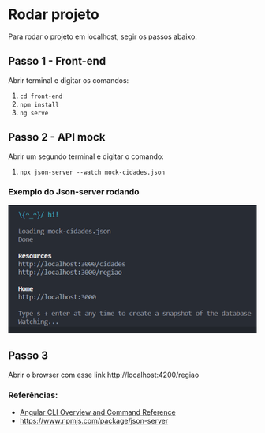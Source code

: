 # Rodar projeto 

Para rodar o projeto em localhost, segir os passos abaixo:

## Passo 1 - Front-end
Abrir terminal e digitar os comandos:

1. `cd front-end`
2. `npm install`
3. `ng serve`
## Passo 2 - API mock
Abrir um segundo terminal e digitar o comando:

1. `npx json-server --watch mock-cidades.json`

### Exemplo do Json-server rodando

![Json-server](assets/print-json-server.png)

## Passo 3 
Abrir o browser com esse link http://localhost:4200/regiao

### Referências:

- [Angular CLI Overview and Command Reference](https://angular.io/cli)
- https://www.npmjs.com/package/json-server